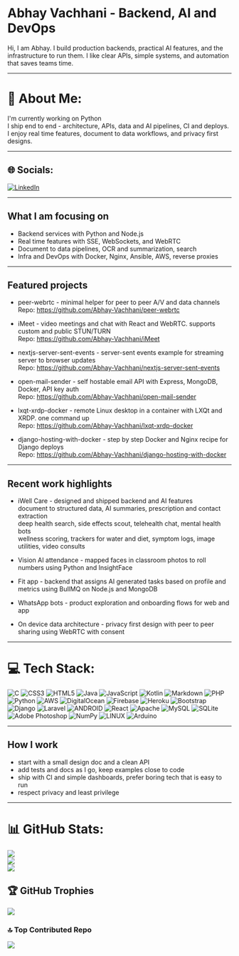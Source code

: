 # Abhay Vachhani - Backend, AI and DevOps

Hi, I am Abhay. I build production backends, practical AI features, and the infrastructure to run them. I like clear APIs, simple systems, and automation that saves teams time.

---

# 💫 About Me:
I'm currently working on Python  
I ship end to end - architecture, APIs, data and AI pipelines, CI and deploys.  
I enjoy real time features, document to data workflows, and privacy first designs.

---

## 🌐 Socials:
[![LinkedIn](https://img.shields.io/badge/LinkedIn-%230077B5.svg?logo=linkedin&logoColor=white)](https://linkedin.com/in/abhay-vachhani)

---

## What I am focusing on
- Backend services with Python and Node.js
- Real time features with SSE, WebSockets, and WebRTC
- Document to data pipelines, OCR and summarization, search
- Infra and DevOps with Docker, Nginx, Ansible, AWS, reverse proxies

---

## Featured projects
- peer-webrtc - minimal helper for peer to peer A/V and data channels  
  Repo: https://github.com/Abhay-Vachhani/peer-webrtc

- iMeet - video meetings and chat with React and WebRTC. supports custom and public STUN/TURN  
  Repo: https://github.com/Abhay-Vachhani/iMeet

- nextjs-server-sent-events - server-sent events example for streaming server to browser updates  
  Repo: https://github.com/Abhay-Vachhani/nextjs-server-sent-events

- open-mail-sender - self hostable email API with Express, MongoDB, Docker, API key auth  
  Repo: https://github.com/Abhay-Vachhani/open-mail-sender

- lxqt-xrdp-docker - remote Linux desktop in a container with LXQt and XRDP. one command up  
  Repo: https://github.com/Abhay-Vachhani/lxqt-xrdp-docker

- django-hosting-with-docker - step by step Docker and Nginx recipe for Django deploys  
  Repo: https://github.com/Abhay-Vachhani/django-hosting-with-docker

---

## Recent work highlights
- iWell Care - designed and shipped backend and AI features  
  document to structured data, AI summaries, prescription and contact extraction  
  deep health search, side effects scout, telehealth chat, mental health bots  
  wellness scoring, trackers for water and diet, symptom logs, image utilities, video consults

- Vision AI attendance - mapped faces in classroom photos to roll numbers using Python and InsightFace

- Fit app - backend that assigns AI generated tasks based on profile and metrics using BullMQ on Node.js and MongoDB

- WhatsApp bots - product exploration and onboarding flows for web and app

- On device data architecture - privacy first design with peer to peer sharing using WebRTC with consent

---

# 💻 Tech Stack:
![C](https://img.shields.io/badge/c-%2300599C.svg?style=plastic&logo=c&logoColor=white)
![CSS3](https://img.shields.io/badge/css3-%231572B6.svg?style=plastic&logo=css3&logoColor=white)
![HTML5](https://img.shields.io/badge/html5-%23E34F26.svg?style=plastic&logo=html5&logoColor=white)
![Java](https://img.shields.io/badge/java-%23ED8B00.svg?style=plastic&logo=java&logoColor=white)
![JavaScript](https://img.shields.io/badge/javascript-%23323330.svg?style=plastic&logo=javascript&logoColor=%23F7DF1E)
![Kotlin](https://img.shields.io/badge/kotlin-%230095D5.svg?style=plastic&logo=kotlin&logoColor=white)
![Markdown](https://img.shields.io/badge/markdown-%23000000.svg?style=plastic&logo=markdown&logoColor=white)
![PHP](https://img.shields.io/badge/php-%23777BB4.svg?style=plastic&logo=php&logoColor=white)
![Python](https://img.shields.io/badge/python-3670A0?style=plastic&logo=python&logoColor=ffdd54)
![AWS](https://img.shields.io/badge/AWS-%23FF9900.svg?style=plastic&logo=amazon-aws&logoColor=white)
![DigitalOcean](https://img.shields.io/badge/DigitalOcean-%230167ff.svg?style=plastic&logo=digitalOcean&logoColor=white)
![Firebase](https://img.shields.io/badge/firebase-%23039BE5.svg?style=plastic&logo=firebase)
![Heroku](https://img.shields.io/badge/heroku-%23430098.svg?style=plastic&logo=heroku&logoColor=white)
![Bootstrap](https://img.shields.io/badge/bootstrap-%23563D7C.svg?style=plastic&logo=bootstrap&logoColor=white)
![Django](https://img.shields.io/badge/django-%23092E20.svg?style=plastic&logo=django&logoColor=white)
![Laravel](https://img.shields.io/badge/laravel-%23FF2D20.svg?style=plastic&logo=laravel&logoColor=white)
![ANDROID](https://img.shields.io/badge/android-%2320232a.svg?style=plastic&logo=android&logoColor=%a4c639)
![React](https://img.shields.io/badge/react-%2320232a.svg?style=plastic&logo=react&logoColor=%2361DAFB)
![Apache](https://img.shields.io/badge/apache-%23D42029.svg?style=plastic&logo=apache&logoColor=white)
![MySQL](https://img.shields.io/badge/mysql-%2300f.svg?style=plastic&logo=mysql&logoColor=white)
![SQLite](https://img.shields.io/badge/sqlite-%2307405e.svg?style=plastic&logo=sqlite&logoColor=white)
![Adobe Photoshop](https://img.shields.io/badge/adobephotoshop-%2331A8FF.svg?style=plastic&logo=adobephotoshop&logoColor=white)
![NumPy](https://img.shields.io/badge/numpy-%23013243.svg?style=plastic&logo=numpy&logoColor=white)
![LINUX](https://img.shields.io/badge/Linux-FCC624?style=plastic&logo=linux&logoColor=black)
![Arduino](https://img.shields.io/badge/-Arduino-00979D?style=plastic&logo=Arduino&logoColor=white)

---

## How I work
- start with a small design doc and a clean API
- add tests and docs as I go, keep examples close to code
- ship with CI and simple dashboards, prefer boring tech that is easy to run
- respect privacy and least privilege

---

# 📊 GitHub Stats:
![](https://github-readme-stats.vercel.app/api?username=Abhay-Vachhani&theme=tokyonight&hide_border=true&include_all_commits=false&count_private=false)  
![](https://github-readme-streak-stats.herokuapp.com/?user=Abhay-Vachhani&theme=tokyonight&hide_border=true)  
![](https://github-readme-stats.vercel.app/api/top-langs/?username=Abhay-Vachhani&theme=tokyonight&hide_border=true&include_all_commits=false&count_private=false&layout=compact)

## 🏆 GitHub Trophies
![](https://github-profile-trophy.vercel.app/?username=Abhay-Vachhani&theme=tokyonight&no-frame=true&no-bg=false&margin-w=4)

### 🔝 Top Contributed Repo
![](https://github-contributor-stats.vercel.app/api?username=Abhay-Vachhani&limit=5&theme=tokyonight&combine_all_yearly_contributions=true)

<!-- Proudly created with GPRM ( https://gprm.itsvg.in ) -->
